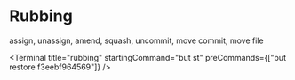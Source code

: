 # Rubbing

assign, unassign, amend, squash, uncommit, move commit, move file

<Terminal
  title="rubbing"
  startingCommand="but st"
  preCommands={["but restore f3eebf964569"]}
/>

